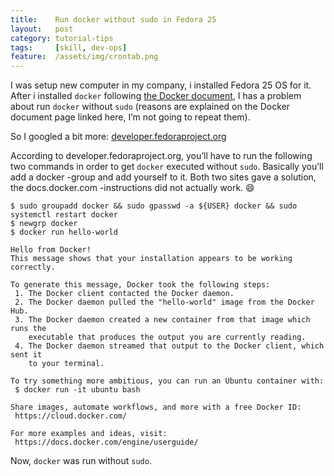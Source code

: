 ```yaml
---
title:    Run docker without sudo in Fedora 25
layout:   post
category: tutorial-tips
tags:     [skill, dev-ops]
feature:  /assets/img/crontab.png
---
```


I was setup new computer in my company, i installed Fedora 25 OS for it.
After i installed `docker` following [the Docker document][docs.docker.com],
I has a problem about run `docker` without `sudo` (reasons are explained
on the Docker document page linked here, I’m not going to repeat them).

<!--more-->

So I googled a bit more: [developer.fedoraproject.org][developer.fedoraproject.org]

According to developer.fedoraproject.org, you’ll have to run the following two commands
in order to get `docker` executed without `sudo`.
Basically you’ll add a docker -group and add yourself to it. Both two sites gave a solution,
the docs.docker.com -instructions did not actually work. :smile:

```
$ sudo groupadd docker && sudo gpasswd -a ${USER} docker && sudo systemctl restart docker
$ newgrp docker
$ docker run hello-world

Hello from Docker!
This message shows that your installation appears to be working correctly.

To generate this message, Docker took the following steps:
 1. The Docker client contacted the Docker daemon.
 2. The Docker daemon pulled the "hello-world" image from the Docker Hub.
 3. The Docker daemon created a new container from that image which runs the
    executable that produces the output you are currently reading.
 4. The Docker daemon streamed that output to the Docker client, which sent it
    to your terminal.

To try something more ambitious, you can run an Ubuntu container with:
 $ docker run -it ubuntu bash

Share images, automate workflows, and more with a free Docker ID:
 https://cloud.docker.com/

For more examples and ideas, visit:
 https://docs.docker.com/engine/userguide/

```
Now, `docker` was run without `sudo`.


[docs.docker.com]:             https://docs.docker.com/engine/installation/linux/fedora/
[developer.fedoraproject.org]: https://developer.fedoraproject.org/tools/docker/docker-installation.html
